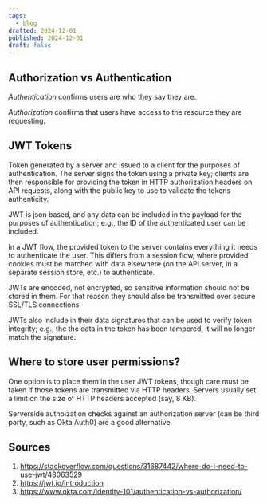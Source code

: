 ```yaml
---
tags:
  - blog
drafted: 2024-12-01
published: 2024-12-01
draft: false
---
```

## Authorization vs Authentication

_Authentication_ confirms users are who they say they are.

_Authorization_ confirms that users have access to the resource they are requesting.

## JWT Tokens

Token generated by a server and issued to a client for the purposes of authentication. The server signs the token using a private key; clients are then responsible for providing the token in HTTP authorization headers on API requests, along with the public key to use to validate the tokens authenticity.

JWT is json based, and any data can be included in the payload for the purposes of authentication; e.g., the ID of the authenticated user can be included.

In a JWT flow, the provided token to the server contains everything it needs to authenticate the user. This differs from a session flow, where provided cookies must be matched with data elsewhere (on the API server, in a separate session store, etc.) to authenticate.

JWTs are encoded, not encrypted, so sensitive information should not be stored in them. For that reason they should also be transmitted over secure SSL/TLS connections. 

JWTs also include in their data signatures that can be used to verify token integrity; e.g., the the data in the token has been tampered, it will no longer match the signature.

## Where to store user permissions?

One option is to place them in the user JWT tokens, though care must be taken if those tokens are transmitted via HTTP headers. Servers usually set a limit on the size of HTTP headers accepted (say, 8 KB). 

Serverside authoization checks against an authorization server (can be third party, such as Okta Auth0) are a good alternative.

## Sources

1. <https://stackoverflow.com/questions/31687442/where-do-i-need-to-use-jwt/48063529> 
2. <https://jwt.io/introduction>
3. <https://www.okta.com/identity-101/authentication-vs-authorization/>